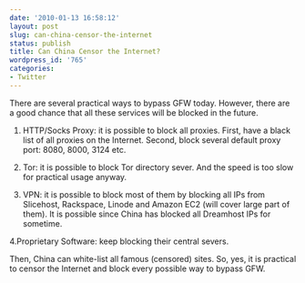 ```yaml
---
date: '2010-01-13 16:58:12'
layout: post
slug: can-china-censor-the-internet
status: publish
title: Can China Censor the Internet?
wordpress_id: '765'
categories:
- Twitter
---
```


There are several practical ways to bypass GFW today. However, there are a good chance that all these services will be blocked in the future.

1. HTTP/Socks Proxy: it is possible to block all proxies. First, have a black list of all proxies on the Internet. Second, block several default proxy port: 8080, 8000, 3124 etc.

2. Tor: it is possible to block Tor directory sever. And the speed is too slow for practical usage anyway.

3. VPN: it is possible to block most of them by blocking all IPs from Slicehost, Rackspace, Linode and Amazon EC2 (will cover large part of them). It is possible since China has blocked all Dreamhost IPs for sometime.

4.Proprietary Software: keep blocking their central severs.

Then, China can white-list all famous (censored) sites. So, yes, it is practical to censor the Internet and block every possible way to bypass GFW.
